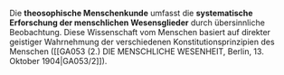 
Die **theosophische Menschenkunde** umfasst die **systematische Erforschung der menschlichen Wesensglieder** durch übersinnliche Beobachtung. Diese Wissenschaft vom Menschen basiert auf direkter geistiger Wahrnehmung der verschiedenen Konstitutionsprinzipien des Menschen ([[GA053 (2.) DIE MENSCHLICHE WESENHEIT, Berlin, 13. Oktober 1904|GA053/2]]).
